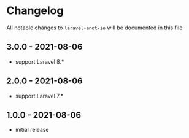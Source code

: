 # Changelog

All notable changes to `laravel-enot-io` will be documented in this file

## 3.0.0 - 2021-08-06

- support Laravel 8.*

## 2.0.0 - 2021-08-06

- support Laravel 7.*

## 1.0.0 - 2021-08-06

- initial release

